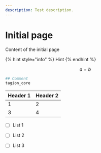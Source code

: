 ```yaml
---
description: Test description.
---
```


# Initial page

Content of the initial page

{% hint style="info" %}
Hint
{% endhint %}

$$
a = b
$$

```bash
## Comment
tagion_core
```

| Header 1 | Header 2 |
| :--- | :--- |
| 1 | 2 |
| 3 | 4 |

* [ ] List 1
* [ ] List 2
* [ ] List 3

